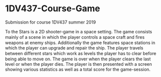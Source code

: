 # 1DV437-Course-Game
Submission for course 1DV437 summer 2019


To the Stars is a 2D shooter-game in a space setting. The game consists mainly of a scene in which the player controls a space craft and ﬁres weapons at enemy ships. Additionally the game features space stations in which the player can upgrade and repair the ship. The player travels between diﬀerent stars which work as levels the player has to clear before being able to move on. The game is over when the player clears the last level or when the player dies. The player is then presented with a screen showing various statistics as well as a total score for the game-session.
